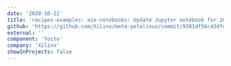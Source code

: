 ```yaml
---
date: '2020-10-22'
title: 'recipes-examples: aie-notebooks: Update Jupyter notebook for 2020.2'
github: 'https://github.com/Xilinx/meta-petalinux/commit/9301df56c43dfd6b3df74ce34be7b4cac5b718c0'
external: ''
component: 'Yocto'
company: 'Xilinx'
showInProjects: false
---
```

